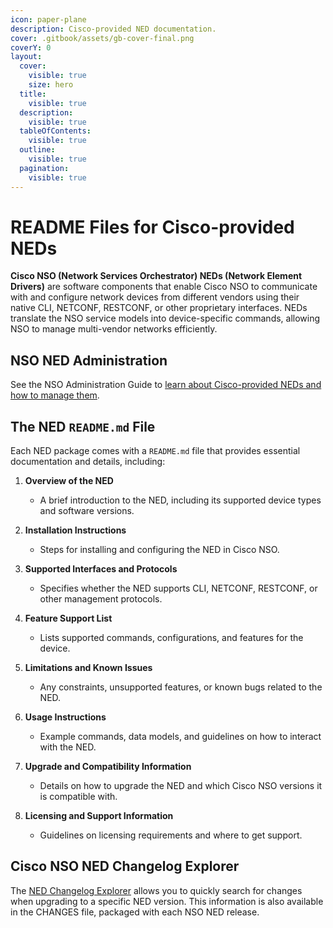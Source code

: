 ```yaml
---
icon: paper-plane
description: Cisco-provided NED documentation.
cover: .gitbook/assets/gb-cover-final.png
coverY: 0
layout:
  cover:
    visible: true
    size: hero
  title:
    visible: true
  description:
    visible: true
  tableOfContents:
    visible: true
  outline:
    visible: true
  pagination:
    visible: true
---
```


# README Files for Cisco-provided NEDs
**Cisco NSO (Network Services Orchestrator) NEDs (Network Element Drivers)** are software components that enable Cisco NSO to communicate with and configure network devices from different vendors using their native CLI, NETCONF, RESTCONF, or other proprietary interfaces.
NEDs translate the NSO service models into device-specific commands, allowing NSO to manage multi-vendor networks efficiently. 

## NSO NED Administration
See the NSO Administration Guide to [learn about Cisco-provided NEDs and how to manage them](https://cisco-tailf.gitbook.io/nso-docs/guides/administration/management/ned-administration).

## The NED `README.md` File
Each NED package comes with a `README.md` file that provides essential documentation and details, including:

1. **Overview of the NED**  
   - A brief introduction to the NED, including its supported device types and software versions.

2. **Installation Instructions**  
   - Steps for installing and configuring the NED in Cisco NSO.

3. **Supported Interfaces and Protocols**  
   - Specifies whether the NED supports CLI, NETCONF, RESTCONF, or other management protocols.

4. **Feature Support List**  
   - Lists supported commands, configurations, and features for the device.

5. **Limitations and Known Issues**  
   - Any constraints, unsupported features, or known bugs related to the NED.

6. **Usage Instructions**  
   - Example commands, data models, and guidelines on how to interact with the NED.

7. **Upgrade and Compatibility Information**  
   - Details on how to upgrade the NED and which Cisco NSO versions it is compatible with.

8. **Licensing and Support Information**  
   - Guidelines on licensing requirements and where to get support.

## Cisco NSO NED Changelog Explorer
The [NED Changelog Explorer](https://developer.cisco.com/docs/nso/ned-changelog-explorer/) allows you to quickly search for changes when upgrading to a specific NED version. This information is also available in the CHANGES file, packaged with each NSO NED release.

